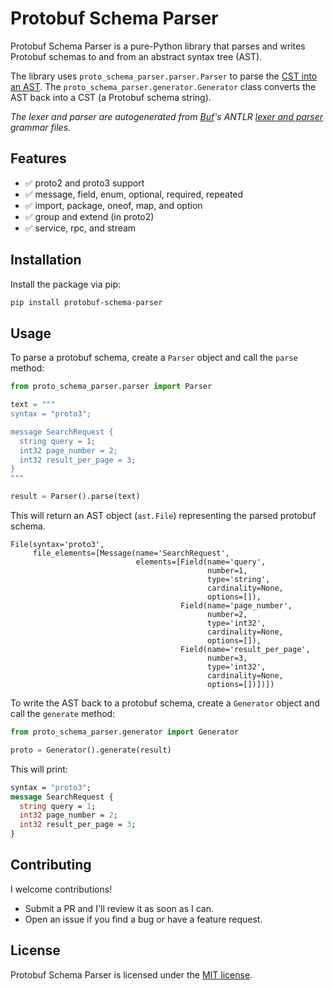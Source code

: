 # Protobuf Schema Parser

Protobuf Schema Parser is a pure-Python library that parses and writes Protobuf schemas to and from an abstract syntax tree (AST).

The library uses `proto_schema_parser.parser.Parser` to parse the [CST into an AST](https://stackoverflow.com/questions/29971097/how-to-create-ast-with-antlr4). The `proto_schema_parser.generator.Generator` class converts the AST back into a CST (a Protobuf schema string).

_The lexer and parser are autogenerated from [Buf](https://buf.build/)'s ANTLR [lexer and parser](https://github.com/bufbuild/protobuf.com/tree/main/examples/antlr) grammar files._

## Features

- ✅ proto2 and proto3 support
- ✅ message, field, enum, optional, required, repeated
- ✅ import, package, oneof, map, and option
- ✅ group and extend (in proto2)
- ✅ service, rpc, and stream

## Installation

Install the package via pip:

```bash
pip install protobuf-schema-parser
```

## Usage

To parse a protobuf schema, create a `Parser` object and call the `parse` method:

```python
from proto_schema_parser.parser import Parser

text = """
syntax = "proto3";

message SearchRequest {
  string query = 1;
  int32 page_number = 2;
  int32 result_per_page = 3;
}
"""

result = Parser().parse(text)
```

This will return an AST object (`ast.File`) representing the parsed protobuf schema.

```
File(syntax='proto3',
     file_elements=[Message(name='SearchRequest',
                            elements=[Field(name='query',
                                            number=1,
                                            type='string',
                                            cardinality=None,
                                            options=[]),
                                      Field(name='page_number',
                                            number=2,
                                            type='int32',
                                            cardinality=None,
                                            options=[]),
                                      Field(name='result_per_page',
                                            number=3,
                                            type='int32',
                                            cardinality=None,
                                            options=[])])])
```

To write the AST back to a protobuf schema, create a `Generator` object and call the `generate` method:

```python
from proto_schema_parser.generator import Generator

proto = Generator().generate(result)
```

This will print:

```proto
syntax = "proto3";
message SearchRequest {
  string query = 1;
  int32 page_number = 2;
  int32 result_per_page = 3;
}
```

## Contributing

I welcome contributions!

- Submit a PR and I'll review it as soon as I can.
- Open an issue if you find a bug or have a feature request.

## License

Protobuf Schema Parser is licensed under the [MIT license](./LICENSE).
